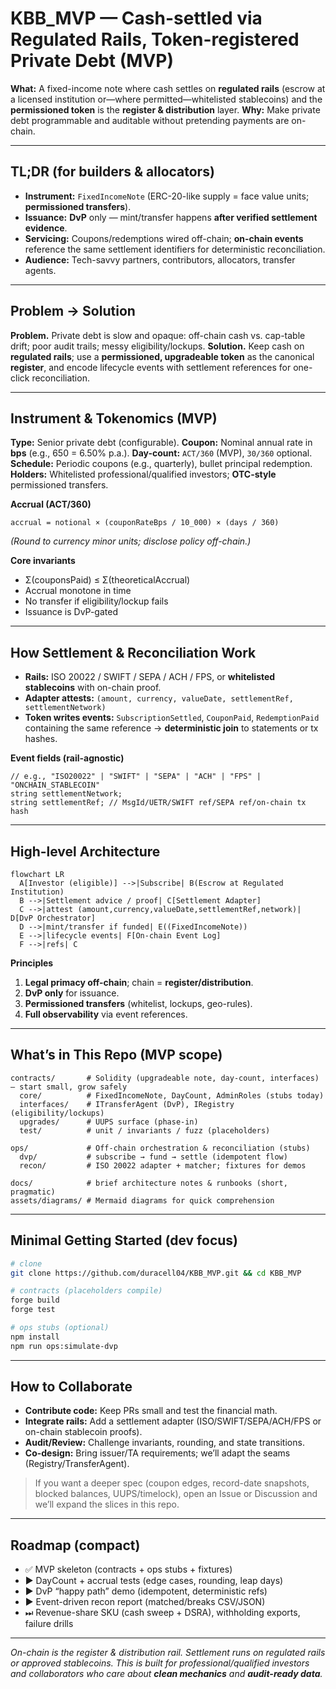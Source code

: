 # KBB_MVP — Cash-settled via Regulated Rails, Token-registered Private Debt (MVP)

**What:** A fixed-income note where cash settles on **regulated rails** (escrow at a licensed institution or—where permitted—whitelisted stablecoins) and the **permissioned token** is the **register & distribution** layer.
**Why:** Make private debt programmable and auditable without pretending payments are on-chain.

---

## TL;DR (for builders & allocators)

* **Instrument:** `FixedIncomeNote` (ERC-20-like supply = face value units; **permissioned transfers**).
* **Issuance:** **DvP** only — mint/transfer happens **after verified settlement evidence**.
* **Servicing:** Coupons/redemptions wired off-chain; **on-chain events** reference the same settlement identifiers for deterministic reconciliation.
* **Audience:** Tech-savvy partners, contributors, allocators, transfer agents.

---

## Problem → Solution

**Problem.** Private debt is slow and opaque: off-chain cash vs. cap-table drift; poor audit trails; messy eligibility/lockups.
**Solution.** Keep cash on **regulated rails**; use a **permissioned, upgradeable token** as the canonical **register**, and encode lifecycle events with settlement references for one-click reconciliation.

---

## Instrument & Tokenomics (MVP)

**Type:** Senior private debt (configurable).
**Coupon:** Nominal annual rate in **bps** (e.g., 650 = 6.50% p.a.).
**Day-count:** `ACT/360` (MVP), `30/360` optional.
**Schedule:** Periodic coupons (e.g., quarterly), bullet principal redemption.
**Holders:** Whitelisted professional/qualified investors; **OTC-style** permissioned transfers.

**Accrual (ACT/360)**

```
accrual = notional × (couponRateBps / 10_000) × (days / 360)
```

*(Round to currency minor units; disclose policy off-chain.)*

**Core invariants**

* Σ(couponsPaid) ≤ Σ(theoreticalAccrual)
* Accrual monotone in time
* No transfer if eligibility/lockup fails
* Issuance is DvP-gated

---

## How Settlement & Reconciliation Work

* **Rails:** ISO 20022 / SWIFT / SEPA / ACH / FPS, or **whitelisted stablecoins** with on-chain proof.
* **Adapter attests:** `(amount, currency, valueDate, settlementRef, settlementNetwork)`
* **Token writes events:** `SubscriptionSettled`, `CouponPaid`, `RedemptionPaid` containing the same reference → **deterministic join** to statements or tx hashes.

**Event fields (rail-agnostic)**

```solidity
// e.g., "ISO20022" | "SWIFT" | "SEPA" | "ACH" | "FPS" | "ONCHAIN_STABLECOIN"
string settlementNetwork;
string settlementRef; // MsgId/UETR/SWIFT ref/SEPA ref/on-chain tx hash
```

---

## High-level Architecture

```mermaid
flowchart LR
  A[Investor (eligible)] -->|Subscribe| B(Escrow at Regulated Institution)
  B -->|Settlement advice / proof| C[Settlement Adapter]
  C -->|attest (amount,currency,valueDate,settlementRef,network)| D[DvP Orchestrator]
  D -->|mint/transfer if funded| E((FixedIncomeNote))
  E -->|lifecycle events| F[On-chain Event Log]
  F -->|refs| C
```

**Principles**

1. **Legal primacy off-chain**; chain = **register/distribution**.
2. **DvP only** for issuance.
3. **Permissioned transfers** (whitelist, lockups, geo-rules).
4. **Full observability** via event references.

---

## What’s in This Repo (MVP scope)

```
contracts/       # Solidity (upgradeable note, day-count, interfaces) — start small, grow safely
  core/          # FixedIncomeNote, DayCount, AdminRoles (stubs today)
  interfaces/    # ITransferAgent (DvP), IRegistry (eligibility/lockups)
  upgrades/      # UUPS surface (phase-in)
  test/          # unit / invariants / fuzz (placeholders)

ops/             # Off-chain orchestration & reconciliation (stubs)
  dvp/           # subscribe → fund → settle (idempotent flow)
  recon/         # ISO 20022 adapter + matcher; fixtures for demos

docs/            # brief architecture notes & runbooks (short, pragmatic)
assets/diagrams/ # Mermaid diagrams for quick comprehension
```

---

## Minimal Getting Started (dev focus)

```bash
# clone
git clone https://github.com/duracell04/KBB_MVP.git && cd KBB_MVP

# contracts (placeholders compile)
forge build
forge test

# ops stubs (optional)
npm install
npm run ops:simulate-dvp
```

---

## How to Collaborate

* **Contribute code:** Keep PRs small and test the financial math.
* **Integrate rails:** Add a settlement adapter (ISO/SWIFT/SEPA/ACH/FPS or on-chain stablecoin proofs).
* **Audit/Review:** Challenge invariants, rounding, and state transitions.
* **Co-design:** Bring issuer/TA requirements; we’ll adapt the seams (Registry/TransferAgent).

> If you want a deeper spec (coupon edges, record-date snapshots, blocked balances, UUPS/timelock), open an Issue or Discussion and we’ll expand the slices in this repo.

---

## Roadmap (compact)

* ✅ MVP skeleton (contracts + ops stubs + fixtures)
* ▶ DayCount + accrual tests (edge cases, rounding, leap days)
* ▶ DvP “happy path” demo (idempotent, deterministic refs)
* ▶ Event-driven recon report (matched/breaks CSV/JSON)
* ⏭ Revenue-share SKU (cash sweep + DSRA), withholding exports, failure drills

---

*On-chain is the register & distribution rail. Settlement runs on regulated rails or approved stablecoins. This is built for professional/qualified investors and collaborators who care about **clean mechanics** and **audit-ready data**.*
